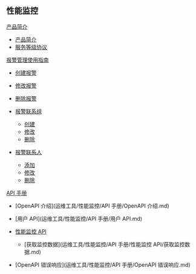 ## 性能监控

[产品简介]()

* [产品简介](运维工具/性能监控/产品简介/性能监控产品简介.md)
* [服务等级协议](运维工具/性能监控/产品简介/性能监控服务等级协议（SLA）.md)

[报警管理使用指南]()

* [创建报警](运维工具/性能监控/报警管理使用指南/创建报警.md)
* [修改报警](运维工具/性能监控/报警管理使用指南/修改报警.md)
* [删除报警](运维工具/性能监控/报警管理使用指南/删除报警.md)
* [报警联系组]()

	* [创建](运维工具/性能监控/报警管理使用指南/报警联系组/创建报警联系组.md)
	* [修改](运维工具/性能监控/报警管理使用指南/报警联系组/修改报警联系组.md)
	* [删除](运维工具/性能监控/报警管理使用指南/报警联系组/删除报警联系组.md)
* [报警联系人]()

	* [添加](运维工具/性能监控/报警管理使用指南/报警联系人/添加报警联系人.md)
	* [修改](运维工具/性能监控/报警管理使用指南/报警联系人/修改报警联系人.md)
	* [删除](运维工具/性能监控/报警管理使用指南/报警联系人/删除报警联系人.md)

[API 手册]()

* [OpenAPI 介绍](运维工具/性能监控/API 手册/OpenAPI 介绍.md)
* [用户 API](运维工具/性能监控/API 手册/用户 API.md)
* [性能监控 API]()

  * [获取监控数据](运维工具/性能监控/API 手册/性能监控 API/获取监控数据.md)
* [OpenAPI 错误响应](运维工具/性能监控/API 手册/OpenAPI 错误响应.md)